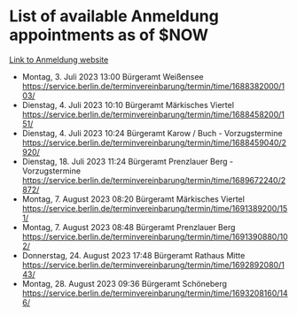 # List of available Anmeldung appointments as of $NOW
[Link to Anmeldung website](https://service.berlin.de/terminvereinbarung/termin/tag.php?termin=1&anliegen[]=120686&dienstleisterlist=122210,122217,327316,122219,327312,122227,327314,122231,327346,122243,327348,122254,122252,329742,122260,329745,122262,329748,122271,327278,122273,327274,122277,327276,330436,122280,327294,122282,327290,122284,327292,122291,327270,122285,327266,122286,327264,122296,327268,150230,329760,122297,327286,122294,327284,122312,329763,122314,329775,122304,327330,122311,327334,122309,327332,317869,122281,327352,122279,329772,122283,122276,327324,122274,327326,122267,329766,122246,327318,122251,327320,122257,327322,122208,327298,122226,327300&herkunft=http%3A%2F%2Fservice.berlin.de%2Fdienstleistung%2F120686%2F)
- Montag, 3. Juli 2023 13:00 Bürgeramt Weißensee https://service.berlin.de/terminvereinbarung/termin/time/1688382000/103/
- Dienstag, 4. Juli 2023 10:10 Bürgeramt Märkisches Viertel https://service.berlin.de/terminvereinbarung/termin/time/1688458200/151/
- Dienstag, 4. Juli 2023 10:24 Bürgeramt Karow / Buch - Vorzugstermine https://service.berlin.de/terminvereinbarung/termin/time/1688459040/2920/
- Dienstag, 18. Juli 2023 11:24 Bürgeramt Prenzlauer Berg - Vorzugstermine https://service.berlin.de/terminvereinbarung/termin/time/1689672240/2872/
- Montag, 7. August 2023 08:20 Bürgeramt Märkisches Viertel https://service.berlin.de/terminvereinbarung/termin/time/1691389200/151/
- Montag, 7. August 2023 08:48 Bürgeramt Prenzlauer Berg https://service.berlin.de/terminvereinbarung/termin/time/1691390880/102/
- Donnerstag, 24. August 2023 17:48 Bürgeramt Rathaus Mitte https://service.berlin.de/terminvereinbarung/termin/time/1692892080/143/
- Montag, 28. August 2023 09:36 Bürgeramt Schöneberg https://service.berlin.de/terminvereinbarung/termin/time/1693208160/146/
